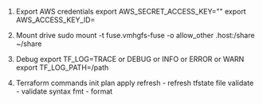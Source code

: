 1. Export AWS credentials
export AWS_SECRET_ACCESS_KEY=""
export AWS_ACCESS_KEY_ID=

2. Mount drive
sudo mount -t fuse.vmhgfs-fuse -o allow_other .host:/share ~/share

3. Debug
export TF_LOG=TRACE or DEBUG or INFO or ERROR or WARN
export TF_LOG_PATH=/path     

4. Terraform commands
  init
  plan
  apply
  refresh - refresh tfstate file
  validate  - validate syntax
  fmt - format
